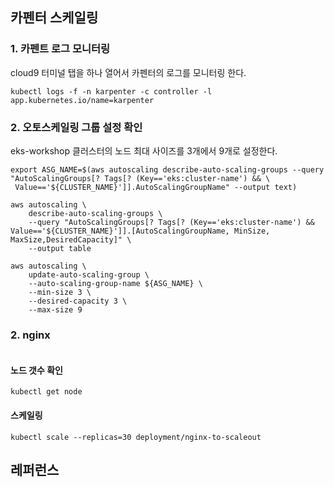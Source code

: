 ## 카펜터 스케일링 ##


### 1. 카펜트 로그 모니터링 ###

cloud9 터미널 탭을 하나 열어서 카펜터의 로그를 모니터링 한다. 
```
kubectl logs -f -n karpenter -c controller -l app.kubernetes.io/name=karpenter
```

### 2. 오토스케일링 그룹 설정 확인 ###

eks-workshop 클러스터의 노드 최대 사이즈를 3개에서 9개로 설정한다. 
```
export ASG_NAME=$(aws autoscaling describe-auto-scaling-groups --query "AutoScalingGroups[? Tags[? (Key=='eks:cluster-name') && \
 Value=='${CLUSTER_NAME}']].AutoScalingGroupName" --output text)
```
```
aws autoscaling \
    describe-auto-scaling-groups \
    --query "AutoScalingGroups[? Tags[? (Key=='eks:cluster-name') && Value=='${CLUSTER_NAME}']].[AutoScalingGroupName, MinSize, MaxSize,DesiredCapacity]" \
    --output table
```
```
aws autoscaling \
    update-auto-scaling-group \
    --auto-scaling-group-name ${ASG_NAME} \
    --min-size 3 \
    --desired-capacity 3 \
    --max-size 9
```

### 2. nginx ###
```

```


#### 노드 갯수 확인 ####
```
kubectl get node
```





#### 스케일링 ####
```
kubectl scale --replicas=30 deployment/nginx-to-scaleout
```


## 레퍼런스 ##
